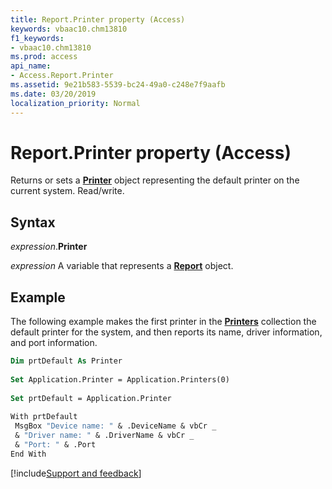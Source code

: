 ```yaml
---
title: Report.Printer property (Access)
keywords: vbaac10.chm13810
f1_keywords:
- vbaac10.chm13810
ms.prod: access
api_name:
- Access.Report.Printer
ms.assetid: 9e21b583-5539-bc24-49a0-c248e7f9aafb
ms.date: 03/20/2019
localization_priority: Normal
---
```



# Report.Printer property (Access)

Returns or sets a **[Printer](Access.Printer.md)** object representing the default printer on the current system. Read/write.


## Syntax

_expression_.**Printer**

_expression_ A variable that represents a **[Report](Access.Report.md)** object.


## Example

The following example makes the first printer in the **[Printers](Access.Printers.md)** collection the default printer for the system, and then reports its name, driver information, and port information.

```vb
Dim prtDefault As Printer 
 
Set Application.Printer = Application.Printers(0) 
 
Set prtDefault = Application.Printer 
 
With prtDefault 
 MsgBox "Device name: " & .DeviceName & vbCr _ 
 & "Driver name: " & .DriverName & vbCr _ 
 & "Port: " & .Port 
End With 

```




[!include[Support and feedback](~/includes/feedback-boilerplate.md)]
